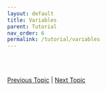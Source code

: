 ```yaml
---
layout: default
title: Variables
parent: Tutorial
nav_order: 6
permalink: /tutorial/variables
---
```





<br><br>

[Previous Topic](./strings) | [Next Topic](./reserved)